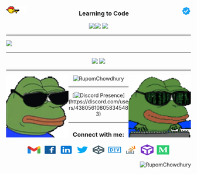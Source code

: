 <!--<h1 align="center">Hi 👋, I'm Rupom Chowdhury!</h1>-->
<img align="left" src="https://github.com/RupomChowdhury/RupomChowdhury/blob/main/gangster.gif" alt="Gangster"/> <img height="25" width="25" align="right" src="https://github.com/RupomChowdhury/RupomChowdhury/blob/main/prev5.gif" alt="Verified"/>
<h3 align="center">Learning to Code</h3>
<p align="center"> <a><img src="https://badgen.net/badge/icon/windows?icon=windows&label" /></a><a><img src="https://badgen.net/badge/icon/visualstudio?icon=visualstudio&label" /></a> <a><img src="https://badgen.net/badge/icon/firefox?icon=firefox&label" /></a>
</p> <!-- © RupomChowdhury -->

---

<a href="https://github.com/ryo-ma/github-profile-trophy">
  <img width=853 src="https://github-profile-trophy.vercel.app/?username=RupomChowdhury&theme=juicyfresh&column=8"/>
</a>

---

<div align="center">
<img height="165" src="https://github-readme-stats.vercel.app/api?username=RupomChowdhury&theme=vision-friendly-dark&show_icons=true&count_private=true&include_all_commits=true" />
  <img height="165" src="https://github-readme-stats.vercel.app/api/top-langs/?username=RupomChowdhury&layout=compact" />
</div> <!-- © RupomChowdhury -->

---

<div align="center">
<img height="170" align="left" src="https://github.com/RupomChowdhury/RupomChowdhury/blob/main/prev3.gif" />
<img height="170" src="https://github-readme-streak-stats.herokuapp.com/?user=RupomChowdhury&" alt="RupomChowdhury" />
<img height="170" align="right" src="https://github.com/RupomChowdhury/RupomChowdhury/blob/main/heckerboi2.gif" />

---

[![Discord Presence](https://lanyard.cnrad.dev/api/438056108058345483?idleMessage=Started%20taking%20V24%20!)](https://discord.com/users/438056108058345483)

---

<p width=80 height="170">
<h3>Connect with me:</h3>
<a href="mailto:web.rupom@gmail.com" target="blank"><img src="https://github.com/RupomChowdhury/RupomChowdhury/blob/main/c-icons/gmail.svg" alt="RupomChowdhury" height="30" width="40" /></a>
<a href="https://www.facebook.com/web.rupom" target="blank"><img src="https://github.com/RupomChowdhury/RupomChowdhury/blob/main/c-icons/facebook.svg" alt="RupomChowdhury" height="30" width="40" /></a>
<a href="https://linkedin.com/in/md-shahin-akhtar-rupom" target="blank"><img src="https://github.com/RupomChowdhury/RupomChowdhury/blob/main/c-icons/linkedin.svg" alt="Rupom Chowdhury" height="30" width="40" /></a>
<a href="https://twitter.com/web_rupom" target="blank"><img src="https://github.com/RupomChowdhury/RupomChowdhury/blob/main/c-icons/twitter.svg" alt="Rupom Chowdhury" height="30" width="40" /></a> <!-- © RupomChowdhury -->
<a href="https://codepen.io/RupomChowdhury" target="blank"><img src="https://github.com/RupomChowdhury/RupomChowdhury/blob/main/c-icons/codepen.svg" alt="Rupom Chowdhury" height="30" width="40" /></a>
<a href="https://dev.to/RupomChowdhury" target="blank"><img src="https://github.com/RupomChowdhury/RupomChowdhury/blob/main/c-icons/dev-dot-to.svg" alt="Rupom Chowdhury" height="30" width="40" /></a> <!-- © RupomChowdhury -->
<a href="https://stackoverflow.com/users/14770061" target="blank"><img src="https://github.com/RupomChowdhury/RupomChowdhury/blob/main/c-icons/stackoverflow.svg" alt="Rupom Chowdhury" height="30" width="40" /></a>
<a href="https://codesandbox.com/u/RupomChowdhury" target="blank"><img src="https://github.com/RupomChowdhury/RupomChowdhury/blob/main/c-icons/codesandbox.svg" alt="Rupom Chowdhury" height="30" width="40" /></a>
<a href="https://medium.com/@rupombd" target="blank"><img src="https://github.com/RupomChowdhury/RupomChowdhury/blob/main/c-icons/medium.svg" alt="Rupom Chowdhury" height="30" width="40" /></a>
</p>
</div>
<!-- <p align="right"> <img src="https://komarev.com/ghpvc/?username=RupomChowdhury" alt="RupomChowdhury" /> </p> -->
<p align="right"> <img src="https://hits.seeyoufarm.com/api/count/incr/badge.svg?url=https://github.com/RupomChowdhury/&title=Profile%20Views" alt="RupomChowdhury" /> </p>
<!-- © RupomChowdhury -->
